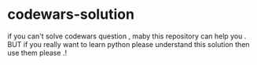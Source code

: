 # codewars-solution
if you can't solve codewars question , maby this repository can help you .
BUT if you really want to learn python please understand this solution then use them please .!

